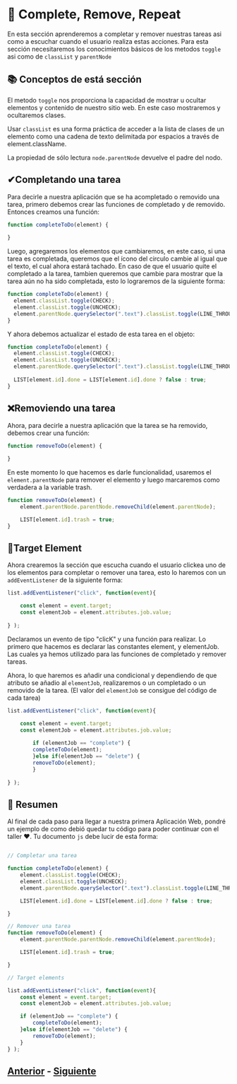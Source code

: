 # 🔄 Complete, Remove, Repeat

En esta sección aprenderemos a completar y remover nuestras tareas asi como a escuchar cuando el usuario realiza estas acciones. Para esta sección necesitaremos los conocimientos básicos de los metodos ``toggle`` asi como de ``classList`` y ``parentNode`` 

## 📚 Conceptos de está sección

El metodo ``toggle`` nos proporciona la capacidad de mostrar u ocultar elementos y contenido de nuestro sitio web. En este caso mostraremos y ocultaremos clases.

Usar ``classList`` es una forma práctica de acceder a la lista de clases de un elemento como una cadena de texto delimitada por espacios a través de element.className.

La propiedad de sólo lectura ``node.parentNode`` devuelve el padre del nodo. 

## ✔Completando una tarea
Para decirle a nuestra aplicación que se ha acompletado o removido una tarea, primero debemos crear las funciones de completado y de removido. Entonces creamos una función:

```js
function completeToDo(element) {
  
}
```
Luego, agregaremos los elementos que cambiaremos, en este caso, si una tarea es completada, queremos que el ícono del circulo cambie al igual que el texto, el cual ahora estará tachado. En caso de que el usuario quite el completado a la tarea, tambien queremos que cambie para mostrar que la tarea aún no ha sido completada, esto lo lograremos de la siguiente forma:

```js
function completeToDo(element) {
  element.classList.toggle(CHECK);
  element.classList.toggle(UNCHECK);
  element.parentNode.querySelector(".text").classList.toggle(LINE_THROUGH);
}
```
Y ahora debemos actualizar el estado de esta tarea en el objeto:

```js
function completeToDo(element) {
  element.classList.toggle(CHECK);
  element.classList.toggle(UNCHECK);
  element.parentNode.querySelector(".text").classList.toggle(LINE_THROUGH);
  
  LIST[element.id].done = LIST[element.id].done ? false : true;
}
```
## ❌Removiendo una tarea
Ahora, para decirle a nuestra aplicación que la tarea se ha removido, debemos crear una función:

```js
function removeToDo(element) {
  
}
```
En este momento lo que hacemos es darle funcionalidad, usaremos el ``element.parentNode`` para remover el elemento y luego marcaremos como verdadera a la  variable trash.

```js
function removeToDo(element) {
    element.parentNode.parentNode.removeChild(element.parentNode);

    LIST[element.id].trash = true;
}
```
## 🎯Target Element
Ahora crearemos la sección que escucha cuando el usuario clickea uno de los elementos para completar o remover una tarea, esto lo haremos con un ``addEventListener`` de la siguiente forma:

```js
list.addEventListener("click", function(event){

    const element = event.target;
    const elementJob = element.attributes.job.value;
    
} );
```
Declaramos un evento de tipo "clicK" y una función para realizar. Lo primero que hacemos es declarar las constantes element, y elementJob. Las cuales ya hemos utilizado para las funciones de completado y remover tareas. 

Ahora, lo que haremos es añadir una condicional y dependiendo de que atributo se añadio al ``elementJob``, realizaremos o un completado o un removido de la tarea. (El valor del ``elementJob`` se consigue del código de cada tarea)

```js
list.addEventListener("click", function(event){

    const element = event.target;
    const elementJob = element.attributes.job.value;
    
        if (elementJob == "complete") {
        completeToDo(element);
        }else if(elementJob == "delete") {
        removeToDo(element);
        }
    
} );
```

## 👅 Resumen
Al final de cada paso para llegar a nuestra primera Aplicación Web, pondré un ejemplo de como debió quedar tu código para poder continuar con el taller ❤. Tu  documento ``js`` debe lucir de esta forma:

```js

// Completar una tarea

function completeToDo(element) {
    element.classList.toggle(CHECK);
    element.classList.toggle(UNCHECK);
    element.parentNode.querySelector(".text").classList.toggle(LINE_THROUGH);

    LIST[element.id].done = LIST[element.id].done ? false : true;

}

// Remover una tarea
function removeToDo(element) {
    element.parentNode.parentNode.removeChild(element.parentNode);

    LIST[element.id].trash = true;

}

// Target elements

list.addEventListener("click", function(event){
    const element = event.target;
    const elementJob = element.attributes.job.value;

    if (elementJob == "complete") {
        completeToDo(element);
    }else if(elementJob == "delete") {
        removeToDo(element);
    }
} );

```

## [Anterior](https://github.com/WorkshopTechnology/Materiales/blob/master/Talleres/CuentosDeJavascript/1.5.-comentariosVariables,prettyThings.md) - [Siguiente](https://github.com/WorkshopTechnology/Materiales/blob/master/Talleres/CuentosDeJavascript/4.-%20reusandoConFunciones.md)
